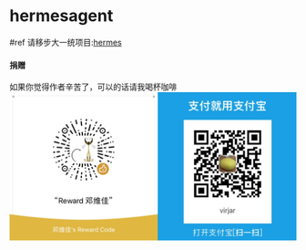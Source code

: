 # hermesagent

#ref
请移步大一统项目:[hermes](https://gitee.com/virjar/hermes/tree/master/hermesagent)

#### 捐赠
如果你觉得作者辛苦了，可以的话请我喝杯咖啡
![alipay](img/reward.jpg)
